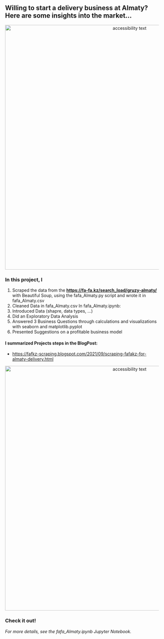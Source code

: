 ## Willing to start a delivery business at Almaty? Here are some insights into the market…

<p align="center">
  <img src="https://github.com/user-attachments/assets/bfa96b1b-19bf-4635-8578-76d49a819470" width="800" alt="accessibility text">

</p>

### In this project, I 

1.	Scraped the data from the **https://fa-fa.kz/search_load/gruzy-almaty/** with Beautiful Soup, using the fafa_Almaty.py script and wrote it in fafa_Almaty.csv
2.	Cleaned Data in fafa_Almaty.csv
In fafa_Almaty.ipynb: 
3.  Introduced Data (shapre, data types, ...)
4.	Did an Exploratory Data Analysis
5.	Answered 3 Business Questions through calculations and visualizations with seaborn and matplotlib.pyplot
6.	Presented Suggestions on a profitable business model

#### I summarized Projects steps in the BlogPost:

* https://fafkz-scraping.blogspot.com/2021/09/scraping-fafakz-for-almaty-delivery.html 

<p align="center">
  <img src="https://user-images.githubusercontent.com/86869537/184582147-7ce19889-8b1f-49bb-b00e-04f328f9cccd.png" width="800" alt="accessibility text">
</p>

### Check it out!
*For more details, see the fafa_Almaty.ipynb Jupyter Notebook.*

